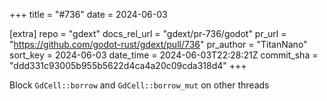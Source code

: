 +++
title = "#736"
date = 2024-06-03

[extra]
repo = "gdext"
docs_rel_url = "gdext/pr-736/godot"
pr_url = "https://github.com/godot-rust/gdext/pull/736"
pr_author = "TitanNano"
sort_key = 2024-06-03
date_time = 2024-06-03T22:28:21Z
commit_sha = "ddd331c93005b955b5622d4ca4a20c09cda318d4"
+++

Block `GdCell::borrow` and `GdCell::borrow_mut` on other threads
